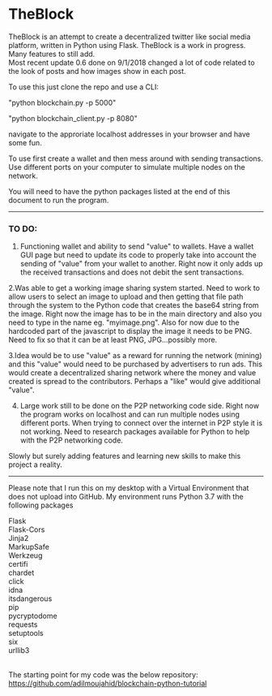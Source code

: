 # TheBlock
TheBlock is an attempt to create a decentralized twitter like social media platform, written in Python using Flask. TheBlock is a work in progress. Many features to still add. 
<br>Most recent update 0.6 done on 9/1/2018 changed a lot of code related to the look of posts and how images show in each post.

To use this just clone the repo and use a CLI:

"python blockchain.py -p 5000"

"python blockchain_client.py -p 8080"

navigate to the approriate localhost addresses in your browser and have some fun. 

To use first create a wallet and then mess around with sending transactions. Use different ports on your computer to simulate multiple nodes on the network. 

You will need to have the python packages listed at the end of this document to run the program.

<hr>

<h3> TO DO: </h3>

1. Functioning wallet and ability to send "value" to wallets. Have a wallet GUI page but need to update its code to properly take into account the sending of "value" from your wallet to another. Right now it only adds up the received transactions and does not debit the sent transactions.

2.Was able to get a working image sharing system started. Need to work to allow users to select an image to upload and then getting that file path through the system to the Python code that creates the base64 string from the image. Right now the image has to be in the main directory and also you need to type in the name eg. "myimage.png". Also for now due to the hardcoded part of the javascript to display the image it needs to be PNG. Need to fix so that it can be at least PNG, JPG...possibly more.

3.Idea would be to use "value" as a reward for running the network (mining) and this "value" would need to be purchased by advertisers to run ads. This would create a decentralized sharing network where the money and value created is spread to the contributors. Perhaps a "like" would give additional "value".

4. Large work still to be done on the P2P networking code side. Right now the program works on localhost and can run multiple nodes using different ports. When trying to connect over the internet in P2P style it is not working. Need to research packages available for Python to help with the P2P networking code.

Slowly but surely adding features and learning new skills to make this project a reality.

<hr>

Please note that I run this on my desktop with a Virtual Environment that does not upload into GitHub. My environment runs Python 3.7 with the following packages

Flask <br>
Flask-Cors <br>
Jinja2 <br>
MarkupSafe <br>
Werkzeug <br>
certifi <br>
chardet <br>
click <br>
idna <br>
itsdangerous <br>
pip <br>
pycryptodome <br>
requests <br>
setuptools <br>
six <br>
urllib3<br>
<br>

The starting point for my code was the below repository: <br>
https://github.com/adilmoujahid/blockchain-python-tutorial
